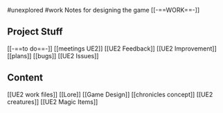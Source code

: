 #unexplored 
#work 
Notes for designing the game
[[-==WORK==-]]

**Project Stuff**
--------------
[[-==to do==-]]
[[meetings UE2]]
[[UE2 Feedback]]
[[UE2 Improvement]]
[[plans]]
[[bugs]]
[[UE2 Issues]]

**Content**
-----------------------
[[UE2 work files]]
[[Lore]]
[[Game Design]]
[[chronicles concept]]
[[UE2 creatures]]
[[UE2 Magic Items]]









